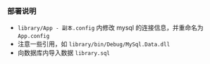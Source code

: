 ### 部署说明

+ `library/App - 副本.config` 内修改 mysql 的连接信息，并重命名为 `App.config`
+ 注意一些引用，如 `library/bin/Debug/MySql.Data.dll`
+ 向数据库内导入数据 `library.sql`